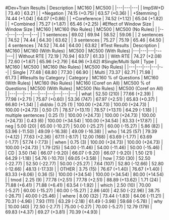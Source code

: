 #Dev+Train Results
| Description | MC160 | MC500 |
|---|---|---|
| ImpSW+D | 73.40 | 63.21 |
| +Negation | 74.15 (+0.75) | 63.57 (+0.36) |
| +Stemming | 74.44 (+1.04) | 64.07 (+0.86) |
| +Coreference | 74.52 (+1.12) | 65.04 (+1.82) |
| +Combined | 75.27 (+1.87) | 65.46 (+2.25) |
#Effect of Window Size
| Window Size | MC160 | MC160 (No Rules) | MC500 | MC500 (No Rules) |
|---|---|---|---|---|
| 1 sentences | 69.02 | 69.94 | 58.52 | 59.06 |
| 2 sentences | 74.52 | 74.44 | 64.30 | 63.62 |
| 3 sentences | 75.27 | 75.19 | 65.46 | 64.50 |
| 4 sentences | 74.52 | 74.44 | 64.00 | 63.82 |
#Test Results
| Description | MC160 | MC160 (With Rules) | MC500 | MC500 (With Rules)
|---|---|---|---|---|
| Without RTE | 72.19 | 70.94 | 63.17 | 61.33 |
| With RTE | 74.27 (+2.08) | 72.60 (+1.67) | 65.96 (+2.79) | 64.96 (+3.62)
#Single/Multi Split
| Type | MC160 | MC500 | MC160 (No Rules) | MC500 (No Rules) |
|---|---|---|---|---|
| Single | 77.48 | 68.80 | 77.30 | 66.90 |
| Multi | 73.37 | 62.71 | 71.98 | 61.73 |
#Results by Category
| Category | MC160 % of Questions | MC160 (With Rules) | MC160 (No Rules) | MC160 (Coref on All) | MC500 % of Questions | MC500 (With Rules) | MC500 (No Rules) | MC500 (Coref on All) |
|---|---|---|---|---|---|---|---|---|
| what | 52.50 (210) | 77.66 (+2.39) | 77.98 (+2.71) | 75.87 (+0.60) | 53.36 (747) | 67.97 (+2.51) | 65.83 (+0.37) | 66.80 (+1.34) |
| did/do | 0.25 (1) | 100.00 (+24.73) | 100.00 (+24.73) | 100.00 (+24.73) | 0.50 (7) | 78.57 (+13.11) | 78.57 (+13.11) | 64.29 (-1.18) |
| multiple sentences | 0.25 (1) | 100.00 (+24.73) | 100.00 (+24.73) | 100.00 (+24.73) | 0.43 (6) | 100.00 (+34.54) | 100.00 (+34.54) | 83.33 (+17.87) |
| neg | 5.00 (20) | 65.00 (-10.27) | 50.00 (-25.27) | 60.00 (-15.27) | 5.86 (82) | 53.96 (-11.50) | 49.09 (-16.38) | 49.09 (-16.38) |
| who | 14.25 (57) | 79.39 (+4.12) | 77.63 (+2.36) | 67.11 (-8.17) | 12.00 (168) | 63.69 (-1.77) | 63.69 (-1.77) | 57.74 (-7.73) |
| when | 0.75 (3) | 100.00 (+24.73) | 100.00 (+24.73) | 100.00 (+24.73) | 1.79 (25) | 54.00 (-11.46) | 54.00 (-11.46) | 50.00 (-15.46) |
| CD | 3.50 (14) | 66.07 (-9.20) | 66.07 (-9.20) | 66.07 (-9.20) | 1.50 (21) | 64.29 (-1.18) | 54.76 (-10.70) | 69.05 (+3.58) |
| how | 7.50 (30) | 52.50 (-22.77) | 52.50 (-22.77) | 50.00 (-25.27) | 7.64 (107) | 52.80 (-12.66) | 52.80 (-12.66) | 48.13 (-17.33) |
| OTHER | 3.75 (15) | 76.67 (+1.40) | 76.67 (+1.40) | 83.33 (+8.06) | 0.36 (5) | 100.00 (+34.54) | 100.00 (+34.54) | 80.00 (+14.54) |
| tmod | 2.25 (9) | 77.78 (+2.51) | 77.78 (+2.51) | 88.89 (+13.62) | 1.71 (24) | 71.88 (+6.41) | 71.88 (+6.41) | 63.54 (-1.92) |
| which | 2.50 (10) | 70.00 (-5.27) | 60.00 (-15.27) | 60.00 (-15.27) | 2.86 (40) | 42.50 (-22.96) | 38.75 (-26.71) | 40.00 (-25.46) |
| where | 8.00 (32) | 73.44 (-1.83) | 64.06 (-11.21) | 70.31 (-4.96) | 7.93 (111) | 63.29 (-2.18) | 61.49 (-3.98) | 59.68 (-5.78) |
| why | 10.00 (40) | 72.50 (-2.77) | 75.00 (-0.27) | 70.00 (-5.27) | 12.79 (179) | 69.83 (+4.37) | 69.27 (+3.81) | 70.39 (+4.93) |

